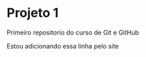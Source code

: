 # Projeto 1
 Primeiro repositorio do curso de Git e GitHub
 
 Estou adicionando essa linha pelo site
